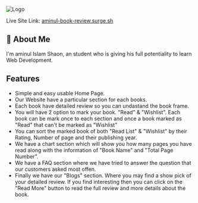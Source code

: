 
![Logo](https://i.ibb.co/Pgkz6ck/Banner-readme.png)


Live Site Link: [aminul-book-review.surge.sh](https://aminul-book-review.surge.sh)

## 🚀 About Me
I'm aminul Islam Shaon, an student who is giving his full potentiality to learn Web Development.


## Features

- Simple and easy usable Home Page.
- Our Website have a particular section for each books.
- Each book have detailed review so you can undastand the book frame.
- You will have 2 option to mark your book. "Read" & "Wishlist". Each book can be mark once to each section and once a book marked as "Read" that can't be marked as "Wishlist"
- You can sort the marked book of both "Read List" & "Wishlist" by their Rating, Number of page and their publishing year.
- We have a chart section which will show you how many pages you have read along with the information of "Book Name" and "Total Page Number".
- We have a FAQ section where we have tried to answer the question that our customers asked most offen.
- Finally we have our "Blogs" section. Where you may find a show pick of your detailed review. If you find interesting then you can click on the "Read More" button to read the full review and more details about the book.

